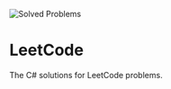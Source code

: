 ![Solved Problems](https://img.shields.io/badge/Solved%20Problems-33-green)
# LeetCode
The C# solutions for LeetCode problems.

